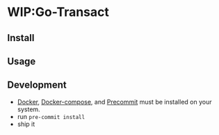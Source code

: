 # WIP:Go-Transact

## Install 

## Usage

## Development
- [Docker](https://www.docker.com/products/docker-desktop), [Docker-compose](https://docs.docker.com/compose/install/), and [Precommit](https://pre-commit.com/) must be installed on your system.
- run ```pre-commit install```
- ship it 
